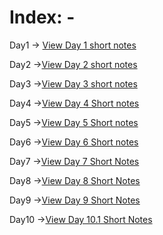 # Index: -

Day1 -> [View Day 1 short notes](day1/readme.md)

Day2 ->[View Day 2 short notes](day2/readme.md)

Day3 ->[View Day 3 short notes](day3/readme.md)

Day4 ->[View Day 4 Short notes](day4/readme.md)

Day5 ->[View Day 5 Short notes](day5/readme.md)

Day6 ->[View Day 6 Short notes](day6/readme.md)

Day7 ->[View Day 7 Short Notes](day7/readme.md)

Day8 ->[View Day 8 Short Notes](day8/readme.md)

Day9 ->[View Day 9 Short Notes](day9/readme.md)

Day10 ->[View Day 10.1 Short Notes](day10.1/readme.md)
